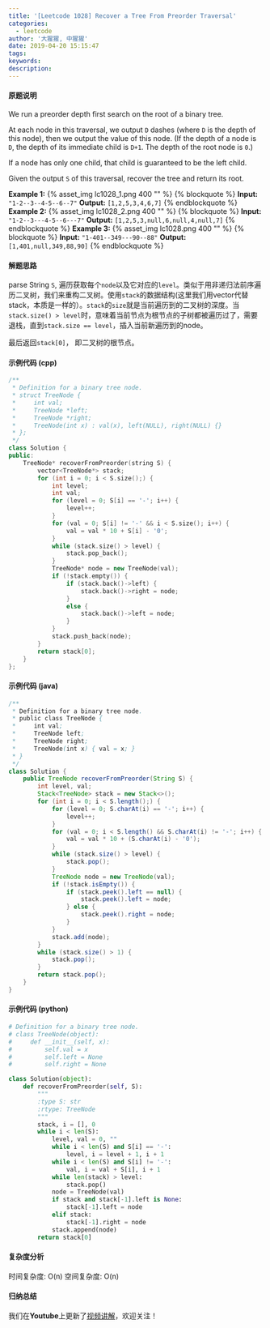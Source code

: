```yaml
---
title: '[Leetcode 1028] Recover a Tree From Preorder Traversal'
categories:
  - leetcode
author: '大猩猩, 中猩猩'
date: 2019-04-20 15:15:47
tags:
keywords:
description:
---
```

#### 原题说明
We run a preorder depth first search on the root of a binary tree.

At each node in this traversal, we output `D` dashes (where `D` is the depth of this node), then we output the value of this node.  (If the depth of a node is `D`, the depth of its immediate child is `D+1`.  The depth of the root node is `0`.)

If a node has only one child, that child is guaranteed to be the left child.

Given the output `S` of this traversal, recover the tree and return its root.

**Example 1:**
{% asset_img lc1028_1.png 400 "" %}
{% blockquote %}
**Input:** `"1-2--3--4-5--6--7"`
**Output:** `[1,2,5,3,4,6,7]`
{% endblockquote %}
**Example 2:**
{% asset_img lc1028_2.png 400 "" %}
{% blockquote %}
**Input:** `"1-2--3---4-5--6---7"`
**Output:** `[1,2,5,3,null,6,null,4,null,7]`
{% endblockquote %}
**Example 3:**
{% asset_img lc1028.png 400 "" %}
{% blockquote %}
**Input:** `"1-401--349---90--88"`
**Output:** `[1,401,null,349,88,90]`
{% endblockquote %}

<!--more-->
#### 解题思路
parse String `S`, 遍历获取每个`node`以及它对应的`level`。类似于用非递归法前序遍历二叉树，我们来重构二叉树。使用`stack`的数据结构(这里我们用vector代替stack，本质是一样的）。`stack`的`size`就是当前遍历到的二叉树的深度。当`stack.size() > level`时，意味着当前节点为根节点的子树都被遍历过了，需要退栈，直到`stack.size == level`，插入当前新遍历到的node。

最后返回`stack[0]`， 即二叉树的根节点。

#### 示例代码 (cpp)
```cpp
/**
 * Definition for a binary tree node.
 * struct TreeNode {
 *     int val;
 *     TreeNode *left;
 *     TreeNode *right;
 *     TreeNode(int x) : val(x), left(NULL), right(NULL) {}
 * };
 */
class Solution {
public:
    TreeNode* recoverFromPreorder(string S) {
        vector<TreeNode*> stack;
        for (int i = 0; i < S.size();) {
            int level;
            int val;
            for (level = 0; S[i] == '-'; i++) {
                level++;
            }
            for (val = 0; S[i] != '-' && i < S.size(); i++) {
                val = val * 10 + S[i] - '0';
            }
            while (stack.size() > level) {
                stack.pop_back();
            }
            TreeNode* node = new TreeNode(val);
            if (!stack.empty()) {
                if (stack.back()->left) {
                    stack.back()->right = node;
                }
                else {
                    stack.back()->left = node;
                }
            }
            stack.push_back(node);
        }
        return stack[0];
    }
};
```

#### 示例代码 (java)
```java
/**
 * Definition for a binary tree node.
 * public class TreeNode {
 *     int val;
 *     TreeNode left;
 *     TreeNode right;
 *     TreeNode(int x) { val = x; }
 * }
 */
class Solution {
    public TreeNode recoverFromPreorder(String S) {
        int level, val;
        Stack<TreeNode> stack = new Stack<>();
        for (int i = 0; i < S.length();) {
            for (level = 0; S.charAt(i) == '-'; i++) {
                level++;
            }
            for (val = 0; i < S.length() && S.charAt(i) != '-'; i++) {
                val = val * 10 + (S.charAt(i) - '0');
            }
            while (stack.size() > level) {
                stack.pop();
            }
            TreeNode node = new TreeNode(val);
            if (!stack.isEmpty()) {
                if (stack.peek().left == null) {
                    stack.peek().left = node;
                } else {
                    stack.peek().right = node;
                }
            }
            stack.add(node);
        }
        while (stack.size() > 1) {
            stack.pop();
        }
        return stack.pop();
    }
}
```

#### 示例代码 (python)
```python
# Definition for a binary tree node.
# class TreeNode(object):
#     def __init__(self, x):
#         self.val = x
#         self.left = None
#         self.right = None

class Solution(object):
    def recoverFromPreorder(self, S):
        """
        :type S: str
        :rtype: TreeNode
        """
        stack, i = [], 0
        while i < len(S):
            level, val = 0, ""
            while i < len(S) and S[i] == '-':
                level, i = level + 1, i + 1
            while i < len(S) and S[i] != '-':
                val, i = val + S[i], i + 1
            while len(stack) > level:
                stack.pop()
            node = TreeNode(val)
            if stack and stack[-1].left is None:
                stack[-1].left = node
            elif stack:
                stack[-1].right = node
            stack.append(node)
        return stack[0]
```

#### 复杂度分析
时间复杂度: O(n)
空间复杂度: O(n)

#### 归纳总结
我们在**Youtube**上更新了[视频讲解](https://youtu.be/oweZKtx9yws)，欢迎关注！